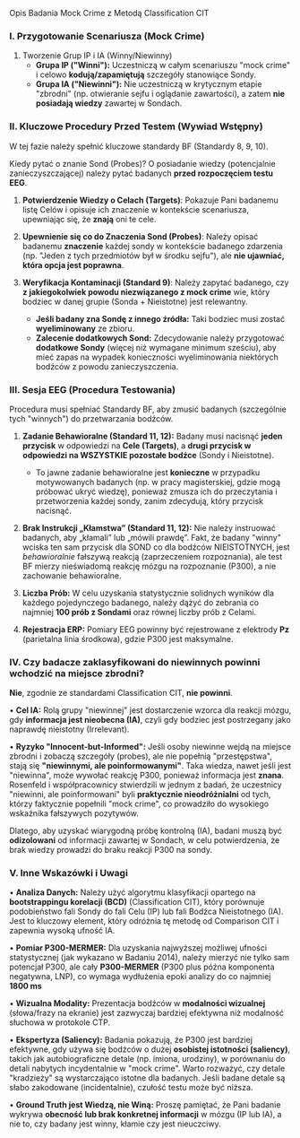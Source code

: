 Opis Badania Mock Crime z Metodą Classification CIT

### I. Przygotowanie Scenariusza (Mock Crime)

1. Tworzenie Grup IP i IA (Winny/Niewinny)
	- **Grupa IP ("Winni"):** Uczestniczą w całym scenariuszu "mock crime" i celowo **kodują/zapamiętują** szczegóły stanowiące Sondy.
	- **Grupa IA ("Niewinni"):** Nie uczestniczą w krytycznym etapie "zbrodni" (np. otwieranie sejfu i oglądanie zawartości), a zatem **nie posiadają wiedzy** zawartej w Sondach.

### II. Kluczowe Procedury Przed Testem (Wywiad Wstępny)

W tej fazie należy spełnić kluczowe standardy BF (Standardy 8, 9, 10).

Kiedy pytać o znanie Sond (Probes)?
O posiadanie wiedzy (potencjalnie zanieczyszczającej) należy pytać badanych **przed rozpoczęciem testu EEG**.

1. **Potwierdzenie Wiedzy o Celach (Targets)**: Pokazuje Pani badanemu listę Celów i opisuje ich znaczenie w kontekście scenariusza, upewniając się, że **znają** oni te cele.

2. **Upewnienie się co do Znaczenia Sond (Probes)**: Należy opisać badanemu **znaczenie** każdej sondy w kontekście badanego zdarzenia (np. "Jeden z tych przedmiotów był w środku sejfu"), ale **nie ujawniać, która opcja jest poprawna**.

3. **Weryfikacja Kontaminacji (Standard 9)**: Należy zapytać badanego, czy **z jakiegokolwiek powodu niezwiązanego z mock crime** wie, który bodziec w danej grupie (Sonda + Nieistotne) jest relewantny.
	- **Jeśli badany zna Sondę z innego źródła:** Taki bodziec musi zostać **wyeliminowany** ze zbioru.
	- **Zalecenie dodatkowych Sond:** Zdecydowanie należy przygotować **dodatkowe Sondy** (więcej niż wymagane minimum sześciu), aby mieć zapas na wypadek konieczności wyeliminowania niektórych bodźców z powodu zanieczyszczenia.

### III. Sesja EEG (Procedura Testowania)

Procedura musi spełniać Standardy BF, aby zmusić badanych (szczególnie tych "winnych") do przetwarzania bodźców.

1. **Zadanie Behawioralne (Standard 11, 12):** Badany musi nacisnąć **jeden przycisk** w odpowiedzi na **Cele (Targets)**, a **drugi przycisk w odpowiedzi na WSZYSTKIE pozostałe bodźce** (Sondy i Nieistotne).
	- To jawne zadanie behawioralne jest **konieczne** w przypadku motywowanych badanych (np. w pracy magisterskiej, gdzie mogą próbować ukryć wiedzę), ponieważ zmusza ich do przeczytania i przetworzenia każdej sondy, zanim zdecydują, który przycisk nacisnąć.

2. **Brak Instrukcji „Kłamstwa” (Standard 11, 12):** Nie należy instruować badanych, aby „kłamali” lub „mówili prawdę”. Fakt, że badany "winny" wciska ten sam przycisk dla SOND co dla bodźców NIEISTOTNYCH, jest _behawioralnie_ fałszywą reakcją (zaprzeczeniem rozpoznania), ale test BF mierzy nieświadomą reakcję mózgu na rozpoznanie (P300), a nie zachowanie behawioralne.

3. **Liczba Prób:** W celu uzyskania statystycznie solidnych wyników dla każdego pojedynczego badanego, należy dążyć do zebrania co najmniej **100 prób z Sondami** oraz równej liczby prób z Celami.

4. **Rejestracja ERP:** Pomiary EEG powinny być rejestrowane z elektrody **Pz** (parietalna linia środkowa), gdzie P300 jest maksymalne.

### IV. Czy badacze zaklasyfikowani do niewinnych powinni wchodzić na miejsce zbrodni?

**Nie**, zgodnie ze standardami Classification CIT, **nie powinni**.

• **Cel IA:** Rolą grupy "niewinnej" jest dostarczenie wzorca dla reakcji mózgu, gdy **informacja jest nieobecna (IA)**, czyli gdy bodziec jest postrzegany jako naprawdę nieistotny (Irrelevant).

• **Ryzyko "Innocent-but-Informed":** Jeśli osoby niewinne wejdą na miejsce zbrodni i zobaczą szczegóły (probes), ale nie popełnią "przestępstwa", stają się **"niewinnymi, ale poinformowanymi"**. Taka wiedza, nawet jeśli jest "niewinna", może wywołać reakcję P300, ponieważ informacja jest **znana**. Rosenfeld i współpracownicy stwierdzili w jednym z badań, że uczestnicy "niewinni, ale poinformowani" byli **praktycznie nieodróżnialni** od tych, którzy faktycznie popełnili "mock crime", co prowadziło do wysokiego wskaźnika fałszywych pozytywów.

Dlatego, aby uzyskać wiarygodną próbę kontrolną (IA), badani muszą być **odizolowani** od informacji zawartej w Sondach, w celu potwierdzenia, że brak wiedzy prowadzi do braku reakcji P300 na sondy.

### V. Inne Wskazówki i Uwagi

• **Analiza Danych:** Należy użyć algorytmu klasyfikacji opartego na **bootstrappingu korelacji (BCD)** (Classification CIT), który porównuje podobieństwo fali Sondy do fali Celu (IP) lub fali Bodźca Nieistotnego (IA). Jest to kluczowy element, który odróżnia tę metodę od Comparison CIT i zapewnia wysoką ufność IA.

• **Pomiar P300-MERMER:** Dla uzyskania najwyższej możliwej ufności statystycznej (jak wykazano w Badaniu 2014), należy mierzyć nie tylko sam potencjał P300, ale cały **P300-MERMER** (P300 plus późna komponenta negatywna, LNP), co wymaga wydłużenia epoki analizy do co najmniej **1800 ms**

• **Wizualna Modality:** Prezentacja bodźców w **modalności wizualnej** (słowa/frazy na ekranie) jest zazwyczaj bardziej efektywna niż modalność słuchowa w protokole CTP.

• **Ekspertyza (Saliency):** Badania pokazują, że P300 jest bardziej efektywne, gdy używa się bodźców o dużej **osobistej istotności (saliency)**, takich jak autobiograficzne detale (np. imiona, urodziny), w porównaniu do detali nabytych incydentalnie w "mock crime". Warto rozważyć, czy detale "kradzieży" są wystarczająco istotne dla badanych. Jeśli badane detale są słabo zakodowane (incidentalnie), czułość testu może być niższa.

• **Ground Truth jest Wiedzą, nie Winą:** Proszę pamiętać, że Pani badanie wykrywa **obecność lub brak konkretnej informacji** w mózgu (IP lub IA), a nie to, czy badany jest winny, kłamie czy jest nieuczciwy.